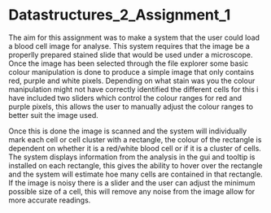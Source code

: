 # Datastructures_2_Assignment_1

The aim for this assignment was to make a system that the user could load a blood cell image for analyse.
This system requires that the image be a properlly prepared stained slide that would be used under a microscope.
Once the image has been selected through the file explorer some basic colour manipulation is done to produce a 
simple image that only contains red, purple and white pixels. Depending on what stain was you the colour manipulation
might not have correctly identified the different cells for this i have included two sliders which control the colour 
ranges for red and purple pixels, this allows the user to manually adjust the colour ranges to better suit the image used.

Once this is done the image is scanned and the system will individually mark each cell or cell cluster with a rectangle, 
the colour of the rectangle is dependent on whether it is a red/white blood cell or if it is a cluster of cells. The system
displays information from the analysis in the gui and tooltip is installed on each rectangle, this gives the ability to hover
over the rectangle and the system will estimate hoe many cells are contained in that rectangle. If the image is noisy there is a 
slider and the user can adjust the minimum possible size of a cell, this will remove any noise from the image allow for more accurate
readings.
